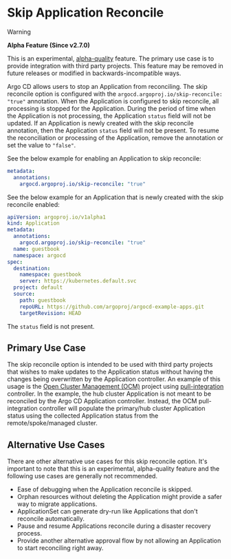 # Skip Application Reconcile

> [!WARNING]
> **Alpha Feature (Since v2.7.0)**
>
> This is an experimental, [alpha-quality](https://github.com/argoproj/argoproj/blob/main/community/feature-status.md#alpha) feature.
> The primary use case is to provide integration with third party projects.
> This feature may be removed in future releases or modified in backwards-incompatible ways.

Argo CD allows users to stop an Application from reconciling.
The skip reconcile option is configured with the `argocd.argoproj.io/skip-reconcile: "true"` annotation.
When the Application is configured to skip reconcile,
all processing is stopped for the Application.
During the period of time when the Application is not processing,
the Application `status` field will not be updated.
If an Application is newly created with the skip reconcile annotation,
then the Application `status` field will not be present.
To resume the reconciliation or processing of the Application,
remove the annotation or set the value to `"false"`.

See the below example for enabling an Application to skip reconcile:

```yaml
metadata:
  annotations:
    argocd.argoproj.io/skip-reconcile: "true"
```

See the below example for an Application that is newly created with the skip reconcile enabled:

```yaml
apiVersion: argoproj.io/v1alpha1
kind: Application
metadata:
  annotations:
    argocd.argoproj.io/skip-reconcile: "true"
  name: guestbook
  namespace: argocd
spec:
  destination:
    namespace: guestbook
    server: https://kubernetes.default.svc
  project: default
  source:
    path: guestbook
    repoURL: https://github.com/argoproj/argocd-example-apps.git
    targetRevision: HEAD
```

The `status` field is not present.

## Primary Use Case

The skip reconcile option is intended to be used with third party projects that wishes 
to make updates to the Application status without having the changes being overwritten by the Application controller.
An example of this usage is the [Open Cluster Management (OCM)](https://github.com/open-cluster-management-io/) project using 
[pull-integration](https://github.com/open-cluster-management-io/argocd-pull-integration) controller.
In the example, the hub cluster Application is not meant to be reconciled by the Argo CD Application controller.
Instead, the OCM pull-integration controller will populate the primary/hub cluster Application status 
using the collected Application status from the remote/spoke/managed cluster.

## Alternative Use Cases

There are other alternative use cases for this skip reconcile option. 
It's important to note that this is an experimental, alpha-quality feature 
and the following use cases are generally not recommended.

* Ease of debugging when the Application reconcile is skipped.
* Orphan resources without deleting the Application might provide a safer way to migrate applications.
* ApplicationSet can generate dry-run like Applications that don't reconcile automatically. 
* Pause and resume Applications reconcile during a disaster recovery process.
* Provide another alternative approval flow by not allowing an Application to start reconciling right away.
